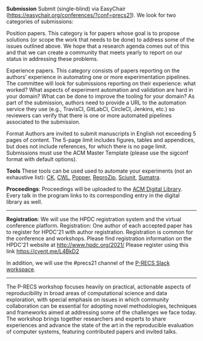 **Submission**
Submit (single-blind) via EasyChair (https://easychair.org/conferences/?conf=precs21). We look for two categories of submissions:

Position papers. This category is for papers whose goal is to propose solutions (or scope the work that needs to be done) to address some of the issues outlined above. We hope that a research agenda comes out of this and that we can create a community that meets yearly to report on our status in addressing these problems.

Experience papers. This category consists of papers reporting on the authors’ experience in automating one or more experimentation pipelines. The committee will look for submissions reporting on their experience: what worked? What aspects of experiment automation and validation are hard in your domain? What can be done to improve the tooling for your domain? As part of the submission, authors need to provide a URL to the automation service they use (e.g., TravisCI, GitLabCI, CircleCI, Jenkins, etc.) so reviewers can verify that there is one or more automated pipelines associated to the submission.

Format
Authors are invited to submit manuscripts in English not exceeding 5 pages of content. The 5-page limit includes figures, tables and appendices, but does not include references, for which there is no page limit. Submissions must use the ACM Master Template (please use the sigconf format with default options).

**Tools**
These tools can be used used to automate your experiments (not an exhaustive list):  [CK](http://ctuning.org), [CWL](http://commonwl.org), 
[Popper](https://github.com/systemslab/popper), 
[ReproZip](http://reprozip.org), [Sciunit](http://sciunit.run), 
[Sumatra](https://github.com/open-research/sumatra).

**Proceedings**: Proceedings will be uploaded to the [ACM Digital 
Library][dl]. Every talk in the program links to its corresponding 
entry in the digital library as well.

[dl]: https://dl.acm.org/doi/proceedings/

----------

**Registration**: We will use the HPDC registration system and the
virtual conference platform.
Registration: One author of each accepted paper has to register for HPDC'21 with author registration. Registration is common for the conference and workshops. Please find registration information on the HPDC'21 website at http://www.hpdc.org/2021/ Please register using this link https://cvent.me/L4BkD2 

In addition, we will use the #precs21 
channel of the [P-RECS Slack workspace][joinslack].

[joinslack]: https://join.slack.com/t/p-recs/shared_invite/zt-dlwmr45g-flUnLfAJUbjiwks05Lc6AQ

------------

The P-RECS workshop focuses heavily on practical, actionable aspects 
of reproducibility in broad areas of computational science and data 
exploration, with special emphasis on issues in which community 
collaboration can be essential for adopting novel methodologies, 
techniques and frameworks aimed at addressing some of the challenges 
we face today. The workshop brings together researchers and experts to 
share experiences and advance the state of the art in the reproducible 
evaluation of computer systems, featuring contributed papers and 
invited talks.
